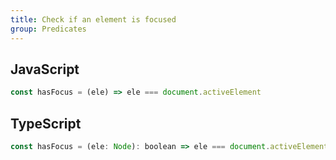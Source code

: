 ```yaml
---
title: Check if an element is focused
group: Predicates
---
```


## JavaScript
```js
const hasFocus = (ele) => ele === document.activeElement
```

## TypeScript
```js
const hasFocus = (ele: Node): boolean => ele === document.activeElement
```
